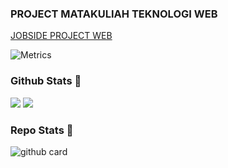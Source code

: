 ### PROJECT MATAKULIAH TEKNOLOGI WEB
<a href="tekwebgelgel.epizy.com">JOBSIDE PROJECT WEB</a>

![Metrics](https://metrics.lecoq.io/odetv?template=classic&repositories.forks=true&languages=1&languages.colors=github&languages.threshold=0%25&config.timezone=Asia%2FJakarta)

### Github Stats 🚀

<a href="https://github.com/odetv"><img src="https://github-readme-stats.vercel.app/api?username=odetv&show_icons=true&theme=radical"></a>
<a href="https://github.com/odetv"><img src="https://github-readme-stats.vercel.app/api/top-langs/?username=odetv&theme=radical&layout=compact"></a>

### Repo Stats 🔭
![github card](https://github-readme-stats.vercel.app/api/pin/?username=odetv&repo=PROJECT-TEKNOWEB&theme=dark)
